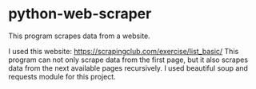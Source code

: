 # python-web-scraper
This program scrapes data from a website.

I used this website: https://scrapingclub.com/exercise/list_basic/
This program can not only scrape data from the first page, but it also scrapes data from the next available pages recursively.
I used beautiful soup and requests module for this project.
